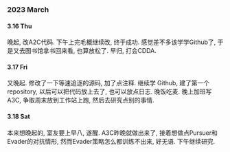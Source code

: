 ### 2023 March
#### 3.16 Thu
晚起, 改A2C代码. 下午上完毛概继续改, 终于成功. 感觉差不多该学学Github了, 于是又去图书馆拿书回来看, 也算放松了. 早归, 打会CDDA.

#### 3.17 Fri
又晚起. 修改了一下等速追逐的源码, 加了点注释. 继续学 Github, 建了第一个repository, 以后可以把代码放上去了, 也可以放点日志. 晚饭吃麦. 晚上加班写A3C, 争取周末放到工作站上跑, 然后去研究点别的事情. 

#### 3.18 Sat
本来想晚起的, 室友要上早八, 遂醒. A3C昨晚就做出来了, 接着想做点Pursuer和Evader的对抗情形, 然而Evader策略怎么都训练不出来, 好无语. 下午继续研究.